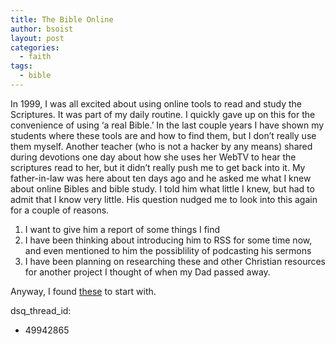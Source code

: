 ```yaml
---
title: The Bible Online
author: bsoist
layout: post
categories:
  - faith
tags:
  - bible
---
```

In 1999, I was all excited about using online tools to read and study the Scriptures. It was part of my daily routine. I quickly gave up on this for the convenience of using &#8216;a real Bible.&#8217; In the last couple years I have shown my students where these tools are and how to find them, but I don&#8217;t really use them myself. Another teacher (who is not a hacker by any means) shared during devotions one day about how she uses her WebTV to hear the scriptures read to her, but it didn&#8217;t really push me to get back into it. My father-in-law was here about ten days ago and he asked me what I knew about online Bibles and bible study. I told him what little I knew, but had to admit that I know very little. His question nudged me to look into this again for a couple of reasons. 

  1. I want to give him a report of some things I find
  2. I have been thinking about introducing him to RSS for some time now, and even mentioned to him the possiblility of podcasting his sermons
  3. I have been planning on researching these and other Christian resources for another project I thought of when my Dad passed away.

Anyway, I found [these][1] to start with.

 [1]: http://de.lirio.us/rubric/entries/user/bsoist/tags/:06162005
dsq_thread_id:
  - 49942865
